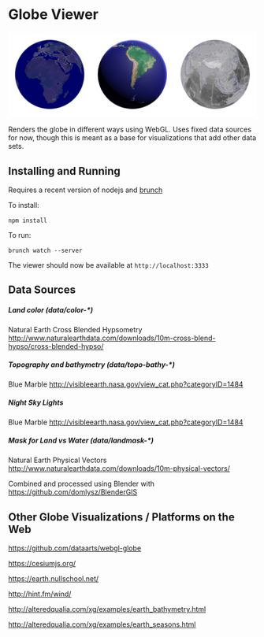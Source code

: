 # Globe Viewer
![Globe Viewer Example](/demo.jpg?raw=true)

Renders the globe in different ways using WebGL. Uses fixed data sources for now, though this is meant as a base for visualizations that add other data sets.

## Installing and Running

Requires a recent version of nodejs and [brunch](http://brunch.io/)

To install:
```
npm install
```

To run:
```
brunch watch --server
```

The viewer should now be available at `http://localhost:3333`

## Data Sources

##### Land color (data/color-\*)
Natural Earth Cross Blended Hypsometry
http://www.naturalearthdata.com/downloads/10m-cross-blend-hypso/cross-blended-hypso/

##### Topography and bathymetry (data/topo-bathy-\*)
Blue Marble
http://visibleearth.nasa.gov/view_cat.php?categoryID=1484

##### Night Sky Lights
Blue Marble
http://visibleearth.nasa.gov/view_cat.php?categoryID=1484

##### Mask for Land vs Water (data/landmask-\*)
Natural Earth Physical Vectors
http://www.naturalearthdata.com/downloads/10m-physical-vectors/

Combined and processed using Blender with https://github.com/domlysz/BlenderGIS

## Other Globe Visualizations / Platforms on the Web

https://github.com/dataarts/webgl-globe

https://cesiumjs.org/

https://earth.nullschool.net/

http://hint.fm/wind/

http://alteredqualia.com/xg/examples/earth_bathymetry.html

http://alteredqualia.com/xg/examples/earth_seasons.html
